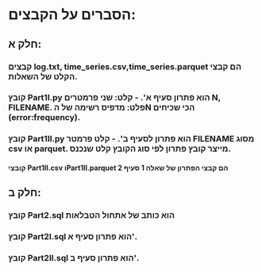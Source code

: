 # **הסברים על הקבצים:**  
## חלק א:  
### קבצים log.txt, time_series.csv,time_series.parquet הם קבצי הקלט של השאלות.  
### קובץ Part1I.py הוא פתרון סעיף א'. - קלט: שני פרמטרים N, FILENAME. פלט: מדפיס רשימה של הN הכי שכיחים (error:frequency).
### קובץ Part1II.py הוא פתרון לסעיף ב'.  - קלט פרמטר FILENAME מסוג csv או parquet. מייצר קובץ פתרון לפי סוג הקובץ קלט שנכנס.
#### קובצי Part1II.csv וPart1II.parquet הם קבצי הפתרון של שאלה 1 סעיף 2
## חלק ב:  
### קובץ Part2.sql הוא כותב של אתחול הטבלאות  
### קובץ Part2I.sql הוא פתרון סעיף א'.  
### קובץ Part2II.sql הוא פתרון סעיף ב'.  
